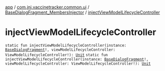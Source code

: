 [app](../../index.md) / [com.jnj.vaccinetracker.common.ui](../index.md) / [BaseDialogFragment_MembersInjector](index.md) / [injectViewModelLifecycleController](./inject-view-model-lifecycle-controller.md)

# injectViewModelLifecycleController

`static fun injectViewModelLifecycleController(instance: `[`BaseDialogFragment`](../-base-dialog-fragment/index.md)`!, viewModelLifecycleController: ViewModelLifecycleController!): `[`Unit`](https://kotlinlang.org/api/latest/jvm/stdlib/kotlin/-unit/index.html)
`static fun injectViewModelLifecycleController(instance: `[`BaseDialogFragment`](../-base-dialog-fragment/index.md)`!, viewModelLifecycleController: ViewModelLifecycleController!): `[`Unit`](https://kotlinlang.org/api/latest/jvm/stdlib/kotlin/-unit/index.html)